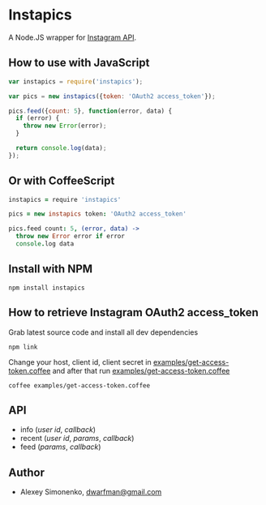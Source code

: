 # Instapics

A Node.JS wrapper for [Instagram API](http://instagram.com/developer/).

How to use with JavaScript
--------------------------

```javascript
var instapics = require('instapics');

var pics = new instapics({token: 'OAuth2 access_token'});

pics.feed({count: 5}, function(error, data) {
  if (error) {
    throw new Error(error);
  }

  return console.log(data);
});
```

Or with CoffeeScript
--------------------

```coffeescript
instapics = require 'instapics'

pics = new instapics token: 'OAuth2 access_token'

pics.feed count: 5, (error, data) ->
  throw new Error error if error
  console.log data
```

Install with NPM
----------------

```
npm install instapics
```

How to retrieve Instagram OAuth2 access_token
------------------------------------------

Grab latest source code and install all dev dependencies

```
npm link
```

Change your host, client id, client secret in [examples/get-access-token.coffee](http://github.com/meritt/node-instapics/blob/master/examples/get-access-token.coffee) and after that run [examples/get-access-token.coffee](http://github.com/meritt/node-instapics/blob/master/examples/get-access-token.coffee)

```
coffee examples/get-access-token.coffee
```

API
---

* info (*user id*, *callback*)
* recent (*user id*, *params*, *callback*)
* feed (*params*, *callback*)

Author
------

* Alexey Simonenko, dwarfman@gmail.com